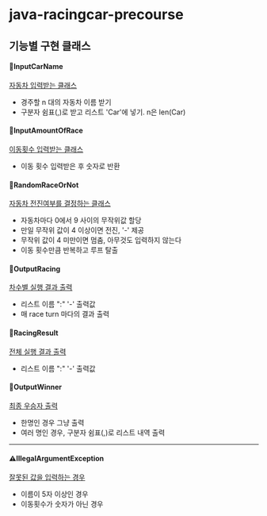 # java-racingcar-precourse
## 기능별 구현 클래스

#### 📂InputCarName
<u>자동차 입력받는 클래스</u>
+ 경주할 n 대의 자동차 이름 받기
+ 구분자 쉼표(,)로 받고 리스트 'Car'에 넣기. n은 len(Car)

#### 📂InputAmountOfRace
<u>이동횟수 입력받는 클래스</u>
+ 이동 횟수 입력받은 후 숫자로 반환

#### 📂RandomRaceOrNot
<u>자동차 전진여부를 결정하는 클래스</u>
+ 자동차마다 0에서 9 사이의 무작위값 할당
+ 만일 무작위 값이 4 이상이면 전진, '-' 제공
+ 무작위 값이 4 미만이면 멈춤, 아무것도 입력하지 않는다
+ 이동 횟수만큼 반복하고 루프 탈출

#### 📂OutputRacing
<u>차수별 실행 결과 출력</u>
+ 리스트 이름 ":" '-' 출력값
+ 매 race turn 마다의 결과 출력

#### 📂RacingResult
<u>전체 실행 결과 출력</u>
+ 리스트 이름 ":" '-' 출력값

#### 📂OutputWinner
<u>최종 우승자 출력</u>
+ 한명인 경우 그냥 출력
+ 여러 명인 경우, 구분자 쉼표(,)로 리스트 내역 출력

---

#### ⚠️IllegalArgumentException
<u>잘못된 값을 입력하는 경우</u>
+ 이름이 5자 이상인 경우
+ 이동횟수가 숫자가 아닌 경우


